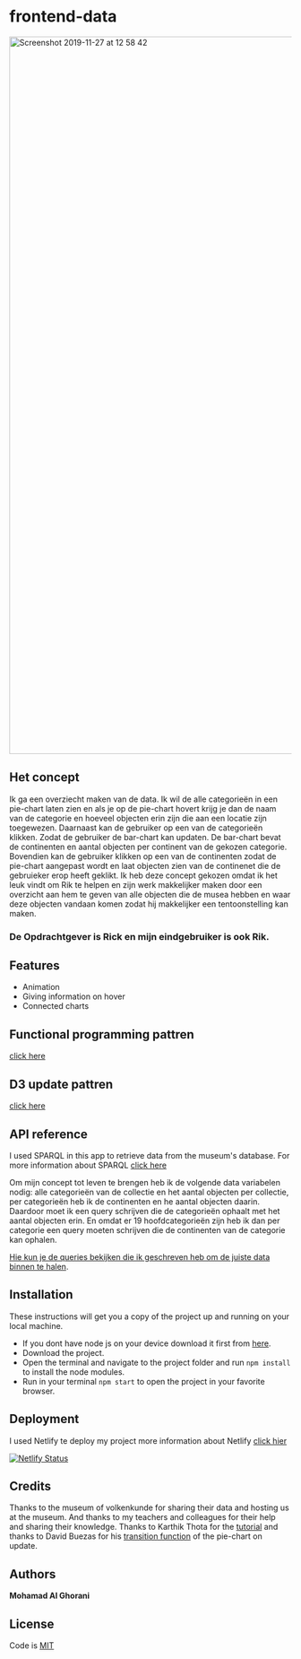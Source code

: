 # frontend-data

<img width="1280" alt="Screenshot 2019-11-27 at 12 58 42" src="https://user-images.githubusercontent.com/45425087/69721740-cc6e7d80-1115-11ea-8ed6-b4a19bab2eb3.png">


## Het concept

Ik ga een overziecht maken van de data. Ik wil de alle categorieën in een pie-chart laten zien en als je op de pie-chart hovert krijg je dan de naam van de categorie en hoeveel objecten erin zijn die aan een locatie zijn toegewezen. Daarnaast kan de gebruiker op een van de categorieën klikken. Zodat de gebruiker de bar-chart kan updaten. De bar-chart bevat de continenten en aantal objecten per continent van de gekozen categorie. Bovendien kan de gebruiker klikken op een van de continenten zodat de pie-chart aangepast wordt en laat objecten zien van de continenet die de gebruieker erop heeft geklikt. Ik heb deze concept gekozen omdat ik het leuk vindt om Rik te helpen en zijn werk makkelijker maken door een overzicht aan hem te geven van alle objecten die de musea hebben en waar deze objecten vandaan komen zodat hij makkelijker een tentoonstelling kan maken.

### De Opdrachtgever is Rick en mijn eindgebruiker is ook Rik.

## Features 
* Animation
* Giving information on hover
* Connected charts

## Functional programming pattren
[click here](https://github.com/MohamadAlGhorani/functional-programming/wiki/Data-opschonen) 

## D3 update pattren
[click here]() 

## API reference

I used SPARQL in this app to retrieve data from the museum's database. For more information about SPARQL [click here](https://nl.wikipedia.org/wiki/SPARQL)

Om mijn concept tot leven te brengen heb ik de volgende data variabelen nodig: alle categorieën van de collectie 
en het aantal objecten per collectie, per categorieën heb ik de continenten en he aantal objecten daarin. Daardoor moet ik een query schrijven die de categorieën ophaalt met het aantal objecten erin. En omdat er 19 hoofdcategorieën zijn heb ik dan per categorie een query moeten schrijven die de continenten van de categorie kan ophalen. 

[Hie kun je de queries bekijken die ik geschreven heb om de juiste data binnen te halen](https://github.com/MohamadAlGhorani/frontend-data/wiki/Data-en-SPARQUL-query).

## Installation

These instructions will get you a copy of the project up and running on your local machine.
* If you dont have node js on your device download it first from [here](https://nodejs.org/en/).
* Download the project.
* Open the terminal and navigate to the project folder and run ```npm install``` to install the node modules. 
* Run in your terminal ``` npm start ``` to open the project in your favorite browser.


## Deployment
I used Netlify te deploy my project more information about Netlify [click hier](https://www.netlify.com)

[![Netlify Status](https://api.netlify.com/api/v1/badges/0e963bb2-7d04-48ff-89bd-0c927b04a952/deploy-status)](https://app.netlify.com/sites/frontend-data-cmd/deploys)


## Credits

Thanks to the museum of volkenkunde for sharing their data and hosting us at the museum. And thanks to my teachers and colleagues for their help and sharing their knowledge. Thanks to Karthik Thota for the [tutorial](https://www.youtube.com/watch?v=kK5kKA-0PUQ) and thanks to David Buezas for his [transition function](http://bl.ocks.org/dbuezas/9306799) of the pie-chart on update.


## Authors

**Mohamad Al Ghorani** 


## License

Code is [MIT](https://github.com/MohamadAlGhorani/functional-programming/blob/master/LICENSE)
